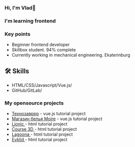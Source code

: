 ### Hi, I'm Vlad👋
### I'm learning frontend


### Key points
*   Beginner frontend developer
*   Skillbox student. 94% complete
*   Currently working in mechanical engineering. Ekaterinburg

## 🛠 Skills
*   HTML/CSS/Javascript/Vue.js/
*   GitHub/GitLab/

### My opensource projects

*   [Технозавррр](https://7918014.github.io/vue-app/#/) - vue.js tutorial project
*   [ Магазин белья Moire](https://7918014.github.io/moire_shop/#/) - vue.js tutorial project
*   [ Lionic ](https://7918014.github.io/lionic_start/#/) - html tutorial project
*   [ Course 3D ](https://7918014.github.io/Course_3D/#/) - html tutorial project
*   [ Lagoona ](https://7918014.github.io/Lagoona/#/) - html tutorial project
*   [ Evklid ](https://7918014.github.io/Evklid/#/) - html tutorial project






<!--
**7918014/7918014** is a ✨ _special_ ✨ repository because its `README.md` (this file) appears on your GitHub profile.

Here are some ideas to get you started:

- 🔭 I’m currently working on ...
- 🌱 I’m currently learning ...
- 👯 I’m looking to collaborate on ...
- 🤔 I’m looking for help with ...
- 💬 Ask me about ...
- 📫 How to reach me: ...
- 😄 Pronouns: ...
- ⚡ Fun fact: ...
-->
